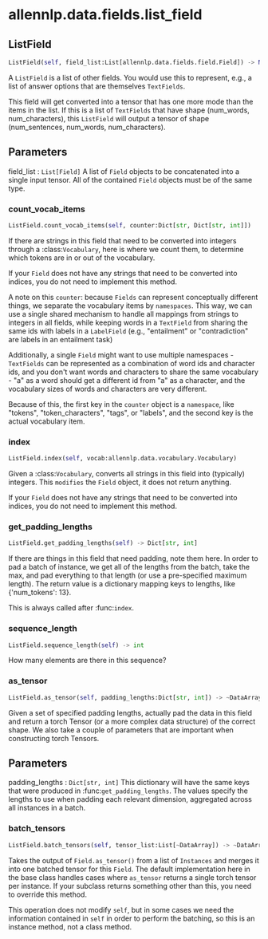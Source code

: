 # allennlp.data.fields.list_field

## ListField
```python
ListField(self, field_list:List[allennlp.data.fields.field.Field]) -> None
```

A ``ListField`` is a list of other fields.  You would use this to represent, e.g., a list of
answer options that are themselves ``TextFields``.

This field will get converted into a tensor that has one more mode than the items in the list.
If this is a list of ``TextFields`` that have shape (num_words, num_characters), this
``ListField`` will output a tensor of shape (num_sentences, num_words, num_characters).

Parameters
----------
field_list : ``List[Field]``
    A list of ``Field`` objects to be concatenated into a single input tensor.  All of the
    contained ``Field`` objects must be of the same type.

### count_vocab_items
```python
ListField.count_vocab_items(self, counter:Dict[str, Dict[str, int]])
```

If there are strings in this field that need to be converted into integers through a
:class:`Vocabulary`, here is where we count them, to determine which tokens are in or out
of the vocabulary.

If your ``Field`` does not have any strings that need to be converted into indices, you do
not need to implement this method.

A note on this ``counter``: because ``Fields`` can represent conceptually different things,
we separate the vocabulary items by `namespaces`.  This way, we can use a single shared
mechanism to handle all mappings from strings to integers in all fields, while keeping
words in a ``TextField`` from sharing the same ids with labels in a ``LabelField`` (e.g.,
"entailment" or "contradiction" are labels in an entailment task)

Additionally, a single ``Field`` might want to use multiple namespaces - ``TextFields`` can
be represented as a combination of word ids and character ids, and you don't want words and
characters to share the same vocabulary - "a" as a word should get a different id from "a"
as a character, and the vocabulary sizes of words and characters are very different.

Because of this, the first key in the ``counter`` object is a `namespace`, like "tokens",
"token_characters", "tags", or "labels", and the second key is the actual vocabulary item.

### index
```python
ListField.index(self, vocab:allennlp.data.vocabulary.Vocabulary)
```

Given a :class:`Vocabulary`, converts all strings in this field into (typically) integers.
This `modifies` the ``Field`` object, it does not return anything.

If your ``Field`` does not have any strings that need to be converted into indices, you do
not need to implement this method.

### get_padding_lengths
```python
ListField.get_padding_lengths(self) -> Dict[str, int]
```

If there are things in this field that need padding, note them here.  In order to pad a
batch of instance, we get all of the lengths from the batch, take the max, and pad
everything to that length (or use a pre-specified maximum length).  The return value is a
dictionary mapping keys to lengths, like {'num_tokens': 13}.

This is always called after :func:`index`.

### sequence_length
```python
ListField.sequence_length(self) -> int
```

How many elements are there in this sequence?

### as_tensor
```python
ListField.as_tensor(self, padding_lengths:Dict[str, int]) -> ~DataArray
```

Given a set of specified padding lengths, actually pad the data in this field and return a
torch Tensor (or a more complex data structure) of the correct shape.  We also take a
couple of parameters that are important when constructing torch Tensors.

Parameters
----------
padding_lengths : ``Dict[str, int]``
    This dictionary will have the same keys that were produced in
    :func:`get_padding_lengths`.  The values specify the lengths to use when padding each
    relevant dimension, aggregated across all instances in a batch.

### batch_tensors
```python
ListField.batch_tensors(self, tensor_list:List[~DataArray]) -> ~DataArray
```

Takes the output of ``Field.as_tensor()`` from a list of ``Instances`` and merges it into
one batched tensor for this ``Field``.  The default implementation here in the base class
handles cases where ``as_tensor`` returns a single torch tensor per instance.  If your
subclass returns something other than this, you need to override this method.

This operation does not modify ``self``, but in some cases we need the information
contained in ``self`` in order to perform the batching, so this is an instance method, not
a class method.

